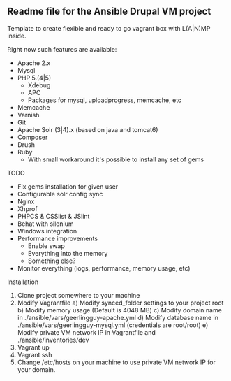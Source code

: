 Readme file for the Ansible Drupal VM project
---------------------------------------------

Template to create flexible and ready to go vagrant box with L(A|N)MP inside.

Right now such features are available:

- Apache 2.x
- Mysql
- PHP 5.(4|5)
  - Xdebug
  - APC
  - Packages for mysql, uploadprogress, memcache, etc
- Memcache
- Varnish
- Git
- Apache Solr (3|4).x (based on java and tomcat6)
- Composer
- Drush
- Ruby
  - With small workaround it's possible to install any set of gems
  
TODO
 - Fix gems installation for given user
 - Configurable solr config sync
 - Nginx
 - Xhprof
 - PHPCS  & CSSlist & JSlint
 - Behat with silenium
 - Windows integration
 - Performance improvements
   - Enable swap
   - Everything into the memory
   - Something else?
 - Monitor everything (logs, performance, memory usage, etc)
 
 
Installation
1) Clone project somewhere to your machine
2) Modify Vagrantfile
  a) Modify synced_folder settings to your project root
  b) Modify memory usage (Default is 4048 MB)
  c) Modify domain name in ./ansible/vars/geerlingguy-apache.yml
  d) Modify database name in ./ansible/vars/geerlingguy-mysql.yml (credentials are root/root)
  e) Modify private VM network IP in Vagrantfile and ./ansible/inventories/dev
3) Vagrant up
4) Vagrant ssh
5) Change /etc/hosts on your machine to use private VM network IP for your domain.